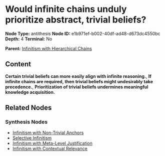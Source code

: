# Would infinite chains unduly prioritize abstract, trivial beliefs?

**Node Type:** antithesis
**Node ID:** e1b971ef-b002-40df-ad48-d673dc4550bc
**Depth:** 4
**Terminal:** No

**Parent:** [Infinitism with Hierarchical Chains](infinitism-with-hierarchical-chains-synthesis-dec508a5-c849-482a-8262-68b12e7fca75.md)

## Content

**Certain trivial beliefs can more easily align with infinite reasoning.**, **If infinite chains are required, then trivial beliefs might undesirably take precedence.**, **Prioritization of trivial beliefs undermines meaningful knowledge acquisition.**

## Related Nodes

### Synthesis Nodes

- [Infinitism with Non-Trivial Anchors](infinitism-with-non-trivial-anchors-synthesis-81d13e52-80a0-40b9-beea-5e91003957b5.md)
- [Selective Infinitism](selective-infinitism-synthesis-44e27a7d-09ef-4ea0-8d42-2dad09b0b39f.md)
- [Infinitism with Meta-Level Justification](infinitism-with-meta-level-justification-synthesis-1d37e00b-f1e0-4377-98af-3f73a384b09f.md)
- [Infinitism with Contextual Relevance](infinitism-with-contextual-relevance-synthesis-1d803c82-b77d-4303-bfe1-f52fd4f877c1.md)
